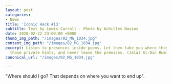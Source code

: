 ```yaml
---
layout: post
categories:
- News
title: 'Iconic Hack #13'
subtitle: Text by Lewis Carroll - Photo by Achilles Nasios
date: 2020-02-22 23:00:00 +0000
thumb_img_path: "/images/02_MG_1034.jpg"
content_img_path: "/images/02_MG_1034.jpg"
excerpt: Listen to presences inside poems. Let them take you where they will. Follow
  those private hints, and never leave the premises. (Jalal Al-Din Rumi)
canonical_url: "/images/02_MG_1034.jpg"

---
```

"Where should I go? That depends on where you want to end up".